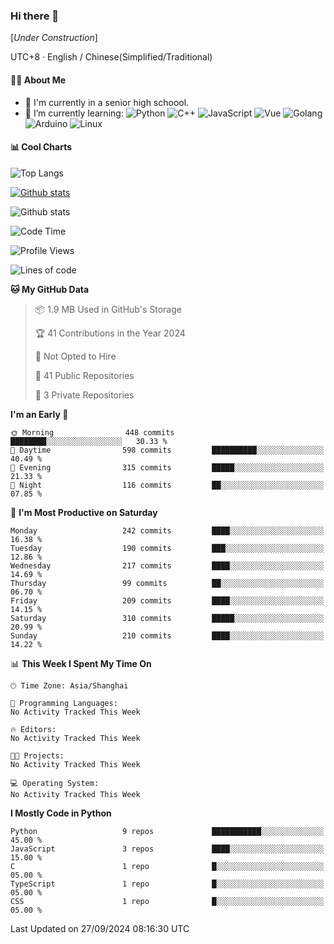 ### Hi there 👋

\[*Under Construction*\]

UTC+8 · English / Chinese(Simplified/Traditional)

<!--
**NoNormalCreeper/NoNormalCreeper** is a ✨ _special_ ✨ repository because its `README.md` (this file) appears on your GitHub profile.

Here are some ideas to get you started:

- 🔭 I’m currently working on ...
- 🌱 I’m currently learning ...
- 👯 I’m looking to collaborate on ...
- 🤔 I’m looking for help with ...
- 💬 Ask me about ...
- 📫 How to reach me: ...
- 😄 Pronouns: ...
- ⚡ Fun fact: ...
-->

#### 👩‍💻 About Me

- 🏫 I'm currently in a senior high schoool.
- 🌱 I’m currently learning: 
![Python](https://img.shields.io/badge/-Python-blue?style=flat-square&logo=Python&logoColor=fff)
![C++](https://img.shields.io/badge/-C%2B%2B-00599C?style=flat-square&logo=C%2B%2B&logoColor=fff)
![JavaScript](https://img.shields.io/badge/-JavaScript-ffca18?style=flat-square&logo=JavaScript&logoColor=fff)
![Vue](https://img.shields.io/badge/-Vue-4FC08D?style=flat-square&logo=Vue.js&logoColor=fff)
![Golang](https://img.shields.io/badge/-Go-007d9c?style=flat-square&logo=Go&logoColor=fff)
![Arduino](https://img.shields.io/badge/-Arduino-00979D?style=flat-square&logo=Arduino&logoColor=fff)
![Linux](https://img.shields.io/badge/-Linux-FCC624?style=flat-square&logo=Linux&logoColor=fff)

#### 📊 Cool Charts

![Top Langs](https://github-readme-stats.vercel.app/api/top-langs/?username=NoNormalCreeper&layout=compact)

[![Github stats](https://github-readme-stats.vercel.app/api?username=NoNormalCreeper&show_icons=true)](https://github.com/anuraghazra/github-readme-stats)

![Github stats](https://github-profile-trophy.vercel.app/?username=NoNormalCreeper)


<!--START_SECTION:waka-->
![Code Time](http://img.shields.io/badge/Code%20Time-172%20hrs%2044%20mins-blue)

![Profile Views](http://img.shields.io/badge/Profile%20Views-1-blue)

![Lines of code](https://img.shields.io/badge/From%20Hello%20World%20I%27ve%20Written-2.7%20million%20lines%20of%20code-blue)

**🐱 My GitHub Data** 

> 📦 1.9 MB Used in GitHub's Storage 
 > 
> 🏆 41 Contributions in the Year 2024
 > 
> 🚫 Not Opted to Hire
 > 
> 📜 41 Public Repositories 
 > 
> 🔑 3 Private Repositories 
 > 
**I'm an Early 🐤** 

```text
🌞 Morning                448 commits         ████████░░░░░░░░░░░░░░░░░   30.33 % 
🌆 Daytime                598 commits         ██████████░░░░░░░░░░░░░░░   40.49 % 
🌃 Evening                315 commits         █████░░░░░░░░░░░░░░░░░░░░   21.33 % 
🌙 Night                  116 commits         ██░░░░░░░░░░░░░░░░░░░░░░░   07.85 % 
```
📅 **I'm Most Productive on Saturday** 

```text
Monday                   242 commits         ████░░░░░░░░░░░░░░░░░░░░░   16.38 % 
Tuesday                  190 commits         ███░░░░░░░░░░░░░░░░░░░░░░   12.86 % 
Wednesday                217 commits         ████░░░░░░░░░░░░░░░░░░░░░   14.69 % 
Thursday                 99 commits          ██░░░░░░░░░░░░░░░░░░░░░░░   06.70 % 
Friday                   209 commits         ████░░░░░░░░░░░░░░░░░░░░░   14.15 % 
Saturday                 310 commits         █████░░░░░░░░░░░░░░░░░░░░   20.99 % 
Sunday                   210 commits         ████░░░░░░░░░░░░░░░░░░░░░   14.22 % 
```


📊 **This Week I Spent My Time On** 

```text
🕑︎ Time Zone: Asia/Shanghai

💬 Programming Languages: 
No Activity Tracked This Week

🔥 Editors: 
No Activity Tracked This Week

🐱‍💻 Projects: 
No Activity Tracked This Week

💻 Operating System: 
No Activity Tracked This Week
```

**I Mostly Code in Python** 

```text
Python                   9 repos             ███████████░░░░░░░░░░░░░░   45.00 % 
JavaScript               3 repos             ████░░░░░░░░░░░░░░░░░░░░░   15.00 % 
C                        1 repo              █░░░░░░░░░░░░░░░░░░░░░░░░   05.00 % 
TypeScript               1 repo              █░░░░░░░░░░░░░░░░░░░░░░░░   05.00 % 
CSS                      1 repo              █░░░░░░░░░░░░░░░░░░░░░░░░   05.00 % 
```




 Last Updated on 27/09/2024 08:16:30 UTC
<!--END_SECTION:waka-->

